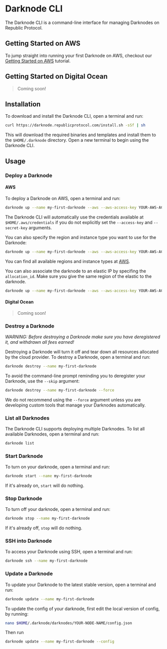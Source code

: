 # Darknode CLI

The Darknode CLI is a command-line interface for managing Darknodes on Republic Protocol.

## Getting Started on AWS

To jump straight into running your first Darknode on AWS, checkout our [Getting Started on AWS](./docs/getting-started-on-aws.md) tutorial.

## Getting Started on Digital Ocean

> Coming soon!

## Installation

To download and install the Darknode CLI, open a terminal and run:

```sh
curl https://darknode.republicprotocol.com/install.sh -sSf | sh
```

This will download the required binaries and templates and install them to the `$HOME/.darknode` directory. Open a new terminal to begin using the Darknode CLI.

## Usage 

### Deploy a Darknode

#### AWS

To deploy a Darknode on AWS, open a terminal and run:

```sh
darknode up --name my-first-darknode --aws --aws-access-key YOUR-AWS-ACCESS-KEY --aws-secret-key YOUR-AWS-SECRET-KEY
``` 

The Darknode CLI will automatically use the credentials available at `$HOME/.aws/credentials` if you do not explicitly set the `--access-key` and `--secret-key` arguments.

You can also specify the region and instance type you want to use for the Darknode:

```sh
darknode up --name my-first-darknode --aws --aws-access-key YOUR-AWS-ACCESS-KEY --aws-secret-key YOUR-AWS-SECRET-KEY --aws-region eu-west-1 --aws-instance t2.small
``` 

You can find all available regions and instance types at [AWS](https://docs.aws.amazon.com/AmazonRDS/latest/UserGuide/Concepts.RegionsAndAvailabilityZones.html).

You can also associate the darknode to an elastic IP by specifing the `allocation_id`. 
Make sure you give the same region of the elastic to the darknode. 


```sh
darknode up --name my-first-darknode --aws --aws-access-key YOUR-AWS-ACCESS-KEY --aws-secret-key YOUR-AWS-SECRET-KEY --aws-region same-region-as-EIP
``` 

#### Digital Ocean

> Coming soon!

### Destroy a Darknode

_WARNING: Before destroying a Darknode make sure you have deregistered it, and withdrawn all fees earned!_

Destroying a Darknode will turn it off and tear down all resources allocated by the cloud provider. To destroy a Darknode, open a terminal and run:

```sh
darknode destroy --name my-first-darknode
``` 

To avoid the command-line prompt reminding you to deregister your Darknode, use the `--skip` argument: 

```sh
darknode destroy --name my-first-darknode --force
```

We do not recommend using the `--force` argument unless you are developing custom tools that manage your Darknodes automatically.


### List all Darknodes

The Darknode CLI supports deploying multiple Darknodes. To list all available Darknodes, open a terminal and run:

```sh
darknode list
```

### Start Darknode

To turn on your darknode, open a terminal and run: 

```sh
darknode start --name my-first-darknode
``` 

If it's already on, `start` will do nothing.

### Stop Darknode

To turn off your darknode, open a terminal and run: 

```sh
darknode stop --name my-first-darknode

``` 

If it's already off, `stop` will do nothing.

### SSH into Darknode

To access your Darknode using SSH, open a terminal and run:

```sh
darknode ssh --name my-first-darknode
``` 

### Update a Darknode

To update your Darknode to the latest stable version, open a terminal and run:

```sh
darknode update --name my-first-darknode
``` 

To update the config of your darknode, first edit the local version of config, by running:

```sh
nano $HOME/.darknode/darknodes/YOUR-NODE-NAME/config.json
``` 

Then run 

```sh
darknode update --name my-first-darknode --config
``` 
